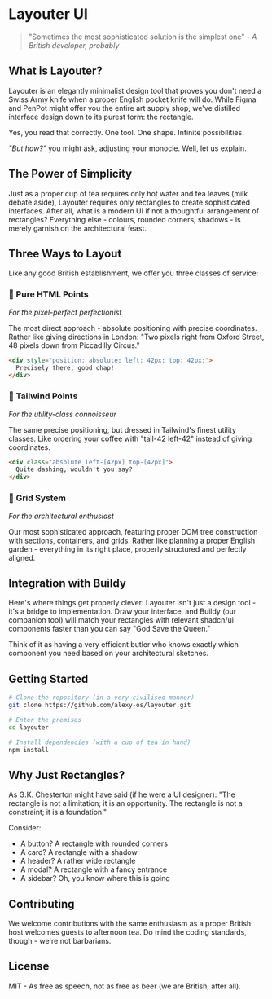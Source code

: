 # Layouter UI

> "Sometimes the most sophisticated solution is the simplest one" - *A British developer, probably*

## What is Layouter?

Layouter is an elegantly minimalist design tool that proves you don't need a Swiss Army knife when a proper English pocket knife will do. While Figma and PenPot might offer you the entire art supply shop, we've distilled interface design down to its purest form: the rectangle.

Yes, you read that correctly. One tool. One shape. Infinite possibilities.

*"But how?"* you might ask, adjusting your monocle. Well, let us explain.

## The Power of Simplicity

Just as a proper cup of tea requires only hot water and tea leaves (milk debate aside), Layouter requires only rectangles to create sophisticated interfaces. After all, what is a modern UI if not a thoughtful arrangement of rectangles? Everything else - colours, rounded corners, shadows - is merely garnish on the architectural feast.

## Three Ways to Layout

Like any good British establishment, we offer you three classes of service:

### 🎯 Pure HTML Points
*For the pixel-perfect perfectionist*

The most direct approach - absolute positioning with precise coordinates. Rather like giving directions in London: "Two pixels right from Oxford Street, 48 pixels down from Piccadilly Circus."

```html
<div style="position: absolute; left: 42px; top: 42px;">
  Precisely there, good chap!
</div>
```

### 🎨 Tailwind Points
*For the utility-class connoisseur*

The same precise positioning, but dressed in Tailwind's finest utility classes. Like ordering your coffee with "tall-42 left-42" instead of giving coordinates.

```html
<div class="absolute left-[42px] top-[42px]">
  Quite dashing, wouldn't you say?
</div>
```

### 📐 Grid System
*For the architectural enthusiast*

Our most sophisticated approach, featuring proper DOM tree construction with sections, containers, and grids. Rather like planning a proper English garden - everything in its right place, properly structured and perfectly aligned.

## Integration with Buildy

Here's where things get properly clever: Layouter isn't just a design tool - it's a bridge to implementation. Draw your interface, and Buildy (our companion tool) will match your rectangles with relevant shadcn/ui components faster than you can say "God Save the Queen."

Think of it as having a very efficient butler who knows exactly which component you need based on your architectural sketches.

## Getting Started

```bash
# Clone the repository (in a very civilised manner)
git clone https://github.com/alexy-os/layouter.git

# Enter the premises
cd layouter

# Install dependencies (with a cup of tea in hand)
npm install
```

## Why Just Rectangles?

As G.K. Chesterton might have said (if he were a UI designer): "The rectangle is not a limitation; it is an opportunity. The rectangle is not a constraint; it is a foundation."

Consider:
- A button? A rectangle with rounded corners
- A card? A rectangle with a shadow
- A header? A rather wide rectangle
- A modal? A rectangle with a fancy entrance
- A sidebar? Oh, you know where this is going

## Contributing

We welcome contributions with the same enthusiasm as a proper British host welcomes guests to afternoon tea. Do mind the coding standards, though - we're not barbarians.

## License

MIT - As free as speech, not as free as beer (we are British, after all).